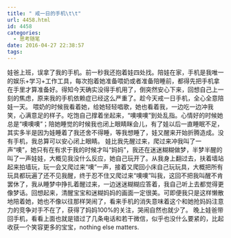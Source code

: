 ```yaml
---
title: " 戒一日的手机\t\t"
url: 4458.html
id: 4458
categories:
  - 思考随笔
date: 2016-04-27 22:38:57
tags:
---
```


娃爸上班，误拿了我的手机。前一秒我还抱着娃四处找。陪娃在家，手机是我唯一的娱乐+学习+工作工具，每次抱着她准备喂奶或者准备陪睡前，都得先把手机拿在手里才算准备好。得知今天确实没得手机用了，倒突然安心下来，回想自己上一刻的焦虑，原来我的手机依赖症已经这么严重了。趁今天戒一日手机，全心全意陪娃一天。 喂奶的时候我看着她，给她轻轻唱歌，她也看着我，一边吃一边冲我笑，心满意足的样子。吃饱自己撑着坐起来，“噢噢噢”到处乱指。心情好的时候她总是“噢噢噢”；陪她睡觉的时候我也闭上眼睛眯会儿，有了娃以后一直睡眠不足，其实多半是因为娃睡着了我还舍不得睡，等我想睡了，娃又醒来开始折腾造成。没有手机，我总算可以安心闭上眼睛。 娃比我先醒过来，爬过来冲我叫了一声“噢”，她只有在有求于我的时候才叫“妈妈”，我还在迷迷糊糊做梦，半梦半醒的叫了一声娃娃，大概见我没什么反应，她自己玩开了。从我身上翻过去，扶着墙站起来拍墙玩，玩一会又爬过来“噢”一声，接着又爬回小床自己玩玩具，大概把所有玩具都玩遍了还不见我醒，终于忍不住又爬过来“噢噢”叫我，这回不把我叫醒不肯罢休了，我从睡梦中挣扎着醒过来，一边迷迷糊糊应答着，我自己听上去都觉得更像梦话。回想起来，清醒宝宝和迷糊妈妈的画面一定很美。可即便我只是这样懒散地陪着她，她也不像以往那样哭闹了，看来手机的消失意味着这个和她抢妈妈注意力的竞争对手不在了，获得了妈妈100%的关注，哭闹自然也就少了。 晚上娃爸带回手机，看看上面也就是错过了几条电话和若干微信，似乎也没什么要紧的，比起收获一个笑容更多的宝宝，nothing else matters.